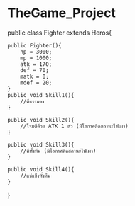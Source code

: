 # TheGame_Project

public class Fighter extends Heros{

	public Fighter(){
		hp = 3000;
		mp = 1000;
		atk = 170;
		def = 70;
		matk = 0;
		mdef = 20;
	}
	public void Skill1(){
		//ตีธรรมดา
	}
	
	public void Skill2(){
		//โจมตีด้วย ATK 1 ตัว (มีโอกาศติดสถานะไฟเผา)
	}
	
	public void Skill3(){
		//ตีทั้งทีม (มีโอกาศติดสถานะไฟเผา)
	}
	
	public void Skill4(){
		//แช่แข็งทั้งทีม
	}

}
